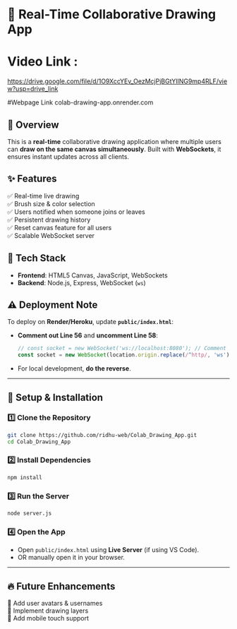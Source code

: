 # 🎨 Real-Time Collaborative Drawing App  

# Video Link : 
https://drive.google.com/file/d/1O9XccYEv_OezMcjPjBGtYIlNG9mp4RLF/view?usp=drive_link

#Webpage Link
colab-drawing-app.onrender.com

## 🚀 Overview  
This is a **real-time** collaborative drawing application where multiple users can **draw on the same canvas simultaneously**. Built with **WebSockets**, it ensures instant updates across all clients.  

## ✨ Features  
✅ Real-time live drawing  
✅ Brush size & color selection  
✅ Users notified when someone joins or leaves  
✅ Persistent drawing history  
✅ Reset canvas feature for all users  
✅ Scalable WebSocket server  

## 📌 Tech Stack  
- **Frontend**: HTML5 Canvas, JavaScript, WebSockets  
- **Backend**: Node.js, Express, WebSocket (`ws`)  

## ⚠️ Deployment Note  
To deploy on **Render/Heroku**, update **`public/index.html`**:  
- **Comment out Line 56** and **uncomment Line 58**:
  ```js
  // const socket = new WebSocket('ws://localhost:8080'); // Comment this
  const socket = new WebSocket(location.origin.replace(/^http/, 'ws')); // Uncomment this
  ```
- For local development, **do the reverse**.

---

## 🔧 Setup & Installation  

### **1️⃣ Clone the Repository**  
```sh
git clone https://github.com/ridhu-web/Colab_Drawing_App.git
cd Colab_Drawing_App
```

### **2️⃣ Install Dependencies**  
```sh
npm install
```

### **3️⃣ Run the Server**  
```sh
node server.js
```

### **4️⃣ Open the App**  
- Open `public/index.html` using **Live Server** (if using VS Code).  
- OR manually open it in your browser.  

---

## 🔥 Future Enhancements  
🚀 Add user avatars & usernames  
🚀 Implement drawing layers  
🚀 Add mobile touch support  
